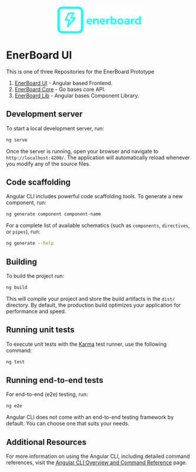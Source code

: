 <p align="center">
  <img alt="enerboard" src="https://github.com/marvhock/enerboard-ui/blob/main/src/assets/enerboard.png?raw=true">
</p>

# EnerBoard UI

This is one of three Repositories for the EnerBoard Prototype
1. [EnerBoard UI](https://github.com/marvhock/enerboard-ui) - Angular based Frontend.
2. [EnerBoard Core](https://github.com/marvhock/enerboard-core) - Go bases core API.
3. [EnerBoard Lib](https://github.com/marvhock/enerboard-lib) - Angular bases Component Library.

## Development server

To start a local development server, run:

```bash
ng serve
```

Once the server is running, open your browser and navigate to `http://localhost:4200/`. The application will automatically reload whenever you modify any of the source files.

## Code scaffolding

Angular CLI includes powerful code scaffolding tools. To generate a new component, run:

```bash
ng generate component component-name
```

For a complete list of available schematics (such as `components`, `directives`, or `pipes`), run:

```bash
ng generate --help
```

## Building

To build the project run:

```bash
ng build
```

This will compile your project and store the build artifacts in the `dist/` directory. By default, the production build optimizes your application for performance and speed.

## Running unit tests

To execute unit tests with the [Karma](https://karma-runner.github.io) test runner, use the following command:

```bash
ng test
```

## Running end-to-end tests

For end-to-end (e2e) testing, run:

```bash
ng e2e
```

Angular CLI does not come with an end-to-end testing framework by default. You can choose one that suits your needs.

## Additional Resources

For more information on using the Angular CLI, including detailed command references, visit the [Angular CLI Overview and Command Reference](https://angular.dev/tools/cli) page.
